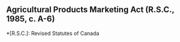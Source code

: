 ## Agricultural Products Marketing Act (R.S.C., 1985, c. A-6)
  *[R.S.C.]: Revised Statutes of Canada

